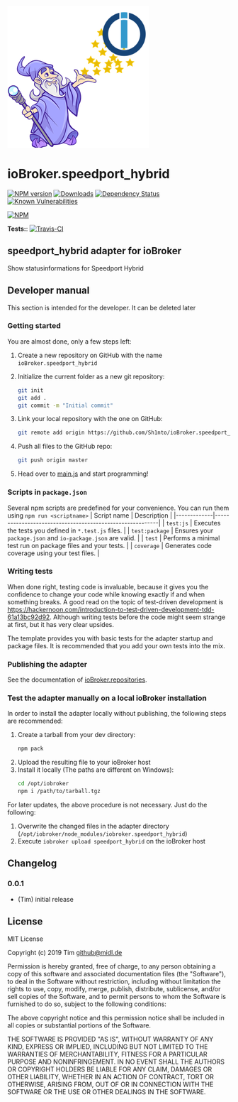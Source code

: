 ![Logo](admin/speedport_hybrid.png)
# ioBroker.speedport_hybrid

[![NPM version](http://img.shields.io/npm/v/iobroker.speedport_hybrid.svg)](https://www.npmjs.com/package/iobroker.speedport_hybrid)
[![Downloads](https://img.shields.io/npm/dm/iobroker.speedport_hybrid.svg)](https://www.npmjs.com/package/iobroker.speedport_hybrid)
[![Dependency Status](https://img.shields.io/david/Sh1nto/iobroker.speedport_hybrid.svg)](https://david-dm.org/Sh1nto/iobroker.speedport_hybrid)
[![Known Vulnerabilities](https://snyk.io/test/github/Sh1nto/ioBroker.speedport_hybrid/badge.svg)](https://snyk.io/test/github/Sh1nto/ioBroker.speedport_hybrid)

[![NPM](https://nodei.co/npm/iobroker.speedport_hybrid.png?downloads=true)](https://nodei.co/npm/iobroker.speedport_hybrid/)

**Tests:**: [![Travis-CI](http://img.shields.io/travis/Sh1nto/ioBroker.speedport_hybrid/master.svg)](https://travis-ci.org/Sh1nto/ioBroker.speedport_hybrid)

## speedport_hybrid adapter for ioBroker

Show statusinformations for Speedport Hybrid

## Developer manual
This section is intended for the developer. It can be deleted later

### Getting started

You are almost done, only a few steps left:
1. Create a new repository on GitHub with the name `ioBroker.speedport_hybrid`
1. Initialize the current folder as a new git repository:  
	```bash
	git init
	git add .
	git commit -m "Initial commit"
	```
1. Link your local repository with the one on GitHub:  
	```bash
	git remote add origin https://github.com/Sh1nto/ioBroker.speedport_hybrid
	```

1. Push all files to the GitHub repo:  
	```bash
	git push origin master
	```
1. Head over to [main.js](main.js) and start programming!

### Scripts in `package.json`
Several npm scripts are predefined for your convenience. You can run them using `npm run <scriptname>`
| Script name | Description                                              |
|-------------|----------------------------------------------------------|
| `test:js`   | Executes the tests you defined in `*.test.js` files.     |
| `test:package`    | Ensures your `package.json` and `io-package.json` are valid. |
| `test` | Performs a minimal test run on package files and your tests. |
| `coverage` | Generates code coverage using your test files. |

### Writing tests
When done right, testing code is invaluable, because it gives you the 
confidence to change your code while knowing exactly if and when 
something breaks. A good read on the topic of test-driven development 
is https://hackernoon.com/introduction-to-test-driven-development-tdd-61a13bc92d92. 
Although writing tests before the code might seem strange at first, but it has very 
clear upsides.

The template provides you with basic tests for the adapter startup and package files.
It is recommended that you add your own tests into the mix.

### Publishing the adapter
See the documentation of [ioBroker.repositories](https://github.com/ioBroker/ioBroker.repositories#requirements-for-adapter-to-get-added-to-the-latest-repository).

### Test the adapter manually on a local ioBroker installation
In order to install the adapter locally without publishing, the following steps are recommended:
1. Create a tarball from your dev directory:  
	```bash
	npm pack
	```
1. Upload the resulting file to your ioBroker host
1. Install it locally (The paths are different on Windows):
	```bash
	cd /opt/iobroker
	npm i /path/to/tarball.tgz
	```

For later updates, the above procedure is not necessary. Just do the following:
1. Overwrite the changed files in the adapter directory (`/opt/iobroker/node_modules/iobroker.speedport_hybrid`)
1. Execute `iobroker upload speedport_hybrid` on the ioBroker host

## Changelog

### 0.0.1
* (Tim) initial release

## License
MIT License

Copyright (c) 2019 Tim <github@midl.de>

Permission is hereby granted, free of charge, to any person obtaining a copy
of this software and associated documentation files (the "Software"), to deal
in the Software without restriction, including without limitation the rights
to use, copy, modify, merge, publish, distribute, sublicense, and/or sell
copies of the Software, and to permit persons to whom the Software is
furnished to do so, subject to the following conditions:

The above copyright notice and this permission notice shall be included in all
copies or substantial portions of the Software.

THE SOFTWARE IS PROVIDED "AS IS", WITHOUT WARRANTY OF ANY KIND, EXPRESS OR
IMPLIED, INCLUDING BUT NOT LIMITED TO THE WARRANTIES OF MERCHANTABILITY,
FITNESS FOR A PARTICULAR PURPOSE AND NONINFRINGEMENT. IN NO EVENT SHALL THE
AUTHORS OR COPYRIGHT HOLDERS BE LIABLE FOR ANY CLAIM, DAMAGES OR OTHER
LIABILITY, WHETHER IN AN ACTION OF CONTRACT, TORT OR OTHERWISE, ARISING FROM,
OUT OF OR IN CONNECTION WITH THE SOFTWARE OR THE USE OR OTHER DEALINGS IN THE
SOFTWARE.